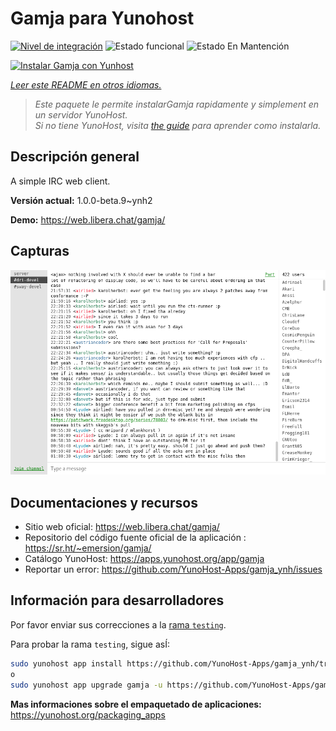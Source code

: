 <!--
Este archivo README esta generado automaticamente<https://github.com/YunoHost/apps/tree/master/tools/readme_generator>
No se debe editar a mano.
-->

# Gamja para Yunohost

[![Nivel de integración](https://dash.yunohost.org/integration/gamja.svg)](https://ci-apps.yunohost.org/ci/apps/gamja/) ![Estado funcional](https://ci-apps.yunohost.org/ci/badges/gamja.status.svg) ![Estado En Mantención](https://ci-apps.yunohost.org/ci/badges/gamja.maintain.svg)

[![Instalar Gamja con Yunhost](https://install-app.yunohost.org/install-with-yunohost.svg)](https://install-app.yunohost.org/?app=gamja)

*[Leer este README en otros idiomas.](./ALL_README.md)*

> *Este paquete le permite instalarGamja rapidamente y simplement en un servidor YunoHost.*  
> *Si no tiene YunoHost, visita [the guide](https://yunohost.org/install) para aprender como instalarla.*

## Descripción general

A simple IRC web client.

**Versión actual:** 1.0.0-beta.9~ynh2

**Demo:** <https://web.libera.chat/gamja/>

## Capturas

![Captura de Gamja](./doc/screenshots/screenshot.png)

## Documentaciones y recursos

- Sitio web oficial: <https://web.libera.chat/gamja/>
- Repositorio del código fuente oficial de la aplicación : <https://sr.ht/~emersion/gamja/>
- Catálogo YunoHost: <https://apps.yunohost.org/app/gamja>
- Reportar un error: <https://github.com/YunoHost-Apps/gamja_ynh/issues>

## Información para desarrolladores

Por favor enviar sus correcciones a la [rama `testing`](https://github.com/YunoHost-Apps/gamja_ynh/tree/testing).

Para probar la rama `testing`, sigue asÍ:

```bash
sudo yunohost app install https://github.com/YunoHost-Apps/gamja_ynh/tree/testing --debug
o
sudo yunohost app upgrade gamja -u https://github.com/YunoHost-Apps/gamja_ynh/tree/testing --debug
```

**Mas informaciones sobre el empaquetado de aplicaciones:** <https://yunohost.org/packaging_apps>
